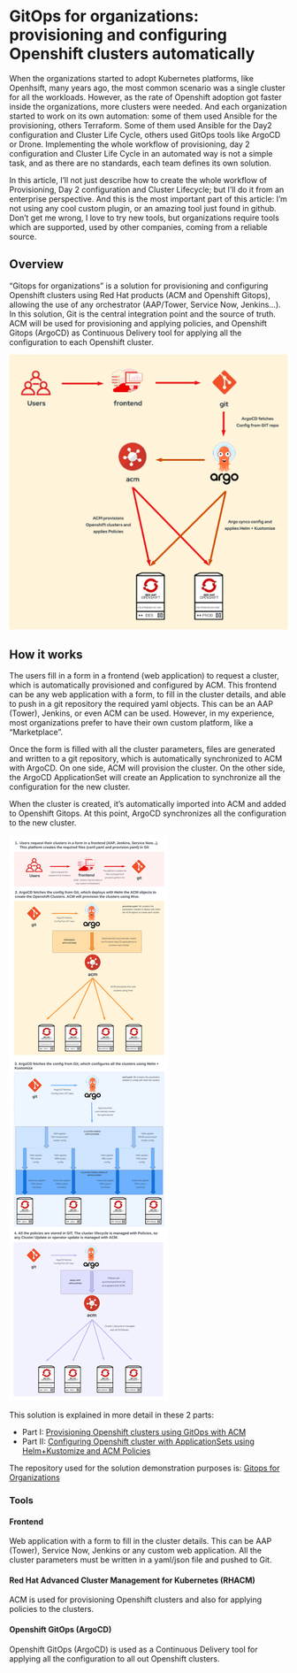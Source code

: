 # GitOps for organizations: provisioning and configuring Openshift clusters automatically

When the organizations started to adopt Kubernetes platforms, like Openhsift, many years ago,  the most common scenario was a single cluster for all the workloads. However, as the rate of Openshift adoption got faster inside the organizations, more clusters were needed. And each organization started to work on its own automation: some of them used Ansible for the provisioning, others Terraform. Some of them used Ansible for the Day2 configuration and Cluster Life Cycle, others used GitOps tools like ArgoCD or Drone. Implementing the whole workflow of provisioning, day 2 configuration and Cluster Life Cycle in an automated way is not a simple task, and as there are no standards, each team defines its own solution.

In this article, I’ll not just describe how to create the whole workflow of Provisioning, Day 2 configuration and Cluster Lifecycle; but I’ll do it from an enterprise perspective. And this is the most important part of this article: I’m not using any cool custom plugin, or an amazing tool just found in github. Don’t get me wrong, I love to try new tools, but organizations require tools which are supported, used by other companies, coming from a reliable source.

## Overview

“Gitops for organizations” is a solution for provisioning and configuring Openshift clusters using Red Hat products (ACM and Openshift Gitops), allowing the use of any orchestrator (AAP/Tower, Service Now, Jenkins…). In this solution, Git is the central integration point and the source of truth. ACM will be used for provisioning and applying policies, and Openshift Gitops (ArgoCD) as Continuous Delivery tool for applying all the configuration to each Openshift cluster.

![Openshift Gitops Overview](img/gitops-for-organization-overview.png)

## How it works

The users fill in a form in a frontend (web application) to request a cluster, which is automatically provisioned and configured by ACM. This frontend can be any web application with a form, to fill in the cluster details, and able to push in a git repository the required yaml objects. This can be an AAP (Tower), Jenkins, or even ACM can be used. However, in my experience, most organizations prefer to have their own custom platform, like a “Marketplace”.

Once the form is filled with all the cluster parameters, files are generated and written to a git repository, which is automatically synchronized to ACM with ArgoCD. On one side, ACM will provision the cluster. On the other side, the ArgoCD ApplicationSet will create an Application to synchronize all the configuration for the new cluster. 

When the cluster is created, it’s automatically imported into ACM and added to Openshift Gitops. At this point, ArgoCD synchronizes all the configuration to the new cluster.

![Openshift Gitops Overview](img/gitops-for-organization-solution.png)

This solution is explained in more detail in these 2 parts:

* Part I: [Provisioning Openshift clusters using GitOps with ACM](docs/Part-1.md)
* Part II: [Configuring Openshift cluster with ApplicationSets using Helm+Kustomize and ACM Policies](docs/Part-2.md)

The repository used for the solution demonstration purposes is: [Gitops for Organizations](https://github.com/Automation522/gitops-for-organizations)


### Tools

#### Frontend
Web application with a form to fill in the cluster details. This can be AAP (Tower), Service Now, Jenkins or any custom web application. All the cluster parameters must be written in a yaml/json file and pushed to Git.

#### Red Hat Advanced Cluster Management for Kubernetes (RHACM)
ACM is used for provisioning Openshift clusters and also for applying policies to the clusters.

#### Openshift GitOps (ArgoCD)
Openshift GitOps (ArgoCD) is used as a Continuous Delivery tool for applying all the configuration to all out Openshift clusters.




